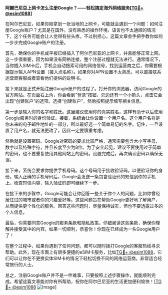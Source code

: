 **阿爾巴尼亞上网卡怎么注册Google？——轻松搞定海外网络服务[[TG💪+ @esim1088](https://t.me/s/esim1088)]**

在阿尔巴尼亚，如果你刚拿到一张当地的上网卡，可能就会遇到一个问题：如何注册Google账户？尤其是在国外，没有熟悉的操作环境，语言也不太通顺的情况下，这个任务可能会让人觉得有些头疼。不过别担心，这篇文章会手把手教你如何一步步完成Google账户的注册。

首先，确保你的手机或平板已经插入了阿尔巴尼亚的上网卡，并且能够正常上网。这一步很重要，因为如果没有网络连接，整个注册过程就无法进行。通常情况下，当你插入SIM卡后，手机会自动搜索可用的网络信号，找到运营商之后，你需要根据提示输入APN设置（接入点名称）。如果你对APN设置不太熟悉，可以直接联系运营商客服或者查看他们提供的说明书。

接下来就是正式开始注册Google账户的过程了。打开你的浏览器，访问Google的官方网站。在页面右上角，你会看到“登录”按钮，旁边还有一个小箭头，点击它会出现“创建账户”的选项。选择“创建账户”，然后按照提示填写相关信息。

第一步是输入你的名字和姓氏。这里建议使用你的真实姓名，这样有助于以后使用Google服务时的身份验证。接着，系统会让你设置一个用户名。这个用户名将是你未来的电子邮件地址的一部分，所以最好选一个简单易记的名字。记住，一旦设置了用户名，就无法更改了，因此一定要慎重考虑。

然后就是设置密码。Google对密码的要求比较严格，通常需要包含大小写字母、数字以及特殊字符，并且长度至少为8位。为了安全起见，建议不要使用过于简单的密码，也不要重复使用其他网站上的密码。设置完成后，再次确认密码以确保无误。

接下来，系统会要求你提供手机号码。这个号码用于接收验证码，以便验证你的身份。输入正确的手机号码后，Google会发送一条包含验证码的短信到你的手机上。检查短信内容，输入验证码即可继续下一步。

在接下来的步骤中，Google可能会让你回答一些关于你个人的问题，比如你曾经居住过的城市或者你的兴趣爱好等。这些问题旨在帮助Google更好地了解用户，从而提供更个性化的服务。回答这些问题时，尽量保持诚实，但也不要透露过多的个人信息。

最后，你需要同意Google的服务条款和隐私政策。仔细阅读这些条款，确保你理解并接受其中的内容。如果一切顺利，恭喜你！你现在已经成为一名Google用户了！

在整个过程中，如果你遇到了任何问题，都可以随时拨打Google的客服热线寻求帮助。此外，现在市面上有很多便捷的eSIM卡服务，比如[TG💪+ @esim1088](https://t.me/s/esim1088)，它们可以让你在不更换实体SIM卡的情况下轻松切换不同的网络运营商，非常适合经常旅行的人士。

总之，注册Google账户并不是一件难事，只要按照上述步骤操作，就能顺利完成。希望这篇文章能对你有所帮助，祝你在阿尔巴尼亚的生活更加便利愉快！[[TG💪+ @esim1088](https://t.me/s/esim1088) ![Image](https://i.postimg.cc/4NQfJmqS/Snipaste-2025-05-13-00-14-12.png)]